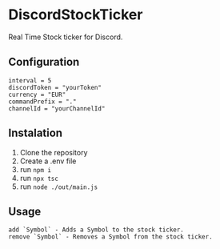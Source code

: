 # DiscordStockTicker
Real Time Stock ticker for Discord.

## Configuration

```env
interval = 5
discordToken = "yourToken"
currency = "EUR"
commandPrefix = "."
channelId = "yourChannelId"
```
## Instalation

1. Clone the repository
2. Create a .env file
3. run `npm i`
4. run `npx tsc`
5. run `node ./out/main.js`
## Usage
```
add `Symbol` - Adds a Symbol to the stock ticker.
remove `Symbol` - Removes a Symbol from the stock ticker.
```